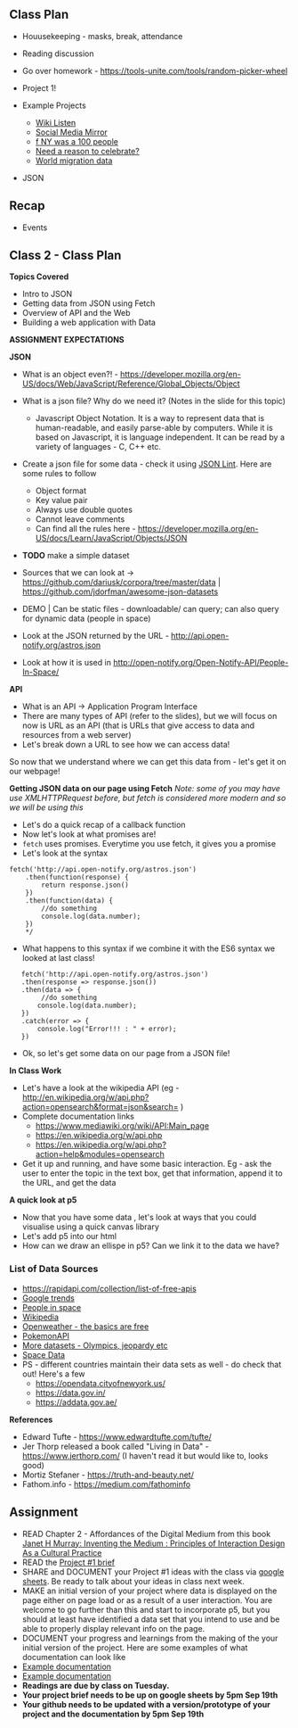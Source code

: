 ## Class Plan
* Houusekeeping - masks, break, attendance
* Reading discussion
* Go over homework - https://tools-unite.com/tools/random-picker-wheel
* Project 1!
* Example Projects
  * [Wiki Listen](http://listen.hatnote.com/)
  * [Social Media Mirror](https://www.media.mit.edu/projects/social-media-mirror/overview/)
  * [f NY was a 100 people](https://www.nytimes.com/interactive/2020/06/11/multimedia/coronavirus-new-york-inequality.html)
  * [Need a reason to celebrate?](https://public.tableau.com/app/profile/awaleczek/viz/MakeoverMonday-Week44-BankHolidays/BankHolidays)
  * [World migration data](https://peoplemov.in/#f_IN)

* JSON

## Recap
* Events

## Class 2 - Class Plan

**Topics Covered**
* Intro to JSON
* Getting data from JSON using Fetch
* Overview of API and the Web
* Building a web application with Data

**ASSIGNMENT EXPECTATIONS**

**JSON**
* What is an object even?! - https://developer.mozilla.org/en-US/docs/Web/JavaScript/Reference/Global_Objects/Object
* What is a json file? Why do we need it? (Notes in the slide for this topic)
  * Javascript Object Notation. It is a way to represent data that is human-readable, and easily parse-able by computers. While it is based on Javascript, it is language independent. It can be read by a variety of languages - C, C++ etc.  
* Create a json file for some data - check it using [JSON Lint](https://jsonlint.com/). Here are some rules to follow
  * Object format
  * Key value pair
  * Always use double quotes
  * Cannot leave comments
  * Can find all the rules here - https://developer.mozilla.org/en-US/docs/Learn/JavaScript/Objects/JSON 
* **TODO** make a simple dataset
* Sources that we can look at -> https://github.com/dariusk/corpora/tree/master/data | https://github.com/jdorfman/awesome-json-datasets

* DEMO | Can be static files - downloadable/ can query; can also query for dynamic data (people in space)
* Look at the JSON returned by the URL -
 http://api.open-notify.org/astros.json
* Look at how it is used in http://open-notify.org/Open-Notify-API/People-In-Space/


**API**
* What is an API -> Application Program Interface
* There are many types of API (refer to the slides), but we will focus on now is URL as an API (that is URLs that give access to data and resources from a web server)
* Let's break down a URL to see how we can access data!

So now that we understand where we can get this data from - let's get it on our webpage!

**Getting JSON data on our page using Fetch**
_Note: some of you may have use XMLHTTPRequest before, but fetch is considered more modern and so we will be using this_
* Let's do a quick recap of a callback function
* Now let's look at what promises are!
* `fetch` uses promises. Everytime you use fetch, it gives you a promise
* Let's look at the syntax
```
fetch('http://api.open-notify.org/astros.json')
    .then(function(response) {
        return response.json()
    })
    .then(function(data) {
        //do something
        console.log(data.number);
    })
    */
```
* What happens to this syntax if we combine it with the ES6 syntax we looked at last class!
```
   fetch('http://api.open-notify.org/astros.json')
   .then(response => response.json())
   .then(data => {
        //do something
       console.log(data.number);
   })
   .catch(error => {
       console.log("Error!!! : " + error);
   })
 ```
 * Ok, so let's get some data on our page from a JSON file!

**In Class Work**
* Let's have a look at the wikipedia API (eg - http://en.wikipedia.org/w/api.php?action=opensearch&format=json&search= )
* Complete documentation links
  * https://www.mediawiki.org/wiki/API:Main_page
  * https://en.wikipedia.org/w/api.php
  * https://en.wikipedia.org/w/api.php?action=help&modules=opensearch 
* Get it up and running, and have some basic interaction. Eg - ask the user to enter the topic in the text box, get that information, append it to the URL, and get the data

**A quick look at p5**
* Now that you have some data , let's look at ways that you could visualise using a quick canvas library
* Let's add p5 into our html
* How can we draw an ellispe in p5? Can we link it to the data we have?

### **List of Data Sources**
* https://rapidapi.com/collection/list-of-free-apis
* [Google trends](https://trends.google.com/trends/)
* [People in space](http://api.open-notify.org/astros.json)
* [Wikipedia](http://en.wikipedia.org/w/api.php?action=opensearch&format=json&search=)
* [Openweather - the basics are free](https://openweathermap.org/api)
* [PokemonAPI](https://pokeapi.co/)
* [More datasets - Olympics, jeopardy etc](https://domohelp.domo.com/hc/en-us/articles/360043931814-Fun-Sample-DataSets)
* [Space Data](https://api.le-systeme-solaire.net/en/)
* PS - different countries maintain their data sets as well - do check that out! Here's a few
  * https://opendata.cityofnewyork.us/
  * https://data.gov.in/
  * https://addata.gov.ae/ 

**References**

- Edward Tufte - https://www.edwardtufte.com/tufte/
- Jer Thorp released a book called "Living in Data" - https://www.jerthorp.com/ (I haven't read it but would like to, looks good)
- Mortiz Stefaner - https://truth-and-beauty.net/
- Fathom.info - https://medium.com/fathominfo

## Assignment

* READ Chapter 2 - Affordances of the Digital Medium from this book [Janet H Murray: Inventing the Medium : Principles of Interaction Design As a Cultural Practice](https://bobcat.library.nyu.edu/primo-explore/fulldisplay?docid=nyu_aleph003762385&context=L&vid=NYUAD&lang=en_US&search_scope=all&adaptor=Local%20Search%20Engine&tab=all&query=any,contains,Janet%20Murray&sortby=rank&mode=basic)
* READ the [Project #1 brief](https://github.com/MathuraMG/ConnectionsLabSpring22/blob/master/syllabus.md#project-briefs)
* SHARE and DOCUMENT your Project #1 ideas with the class via [google sheets](https://docs.google.com/document/d/1GY9VPnHrokxajfMmeK0hO6SFRNyb-2-ZHEU8DdG8STE/edit). Be ready to talk about your ideas in class next week.
* MAKE an initial version of your project where data is displayed on the page either on page load or as a result of a user interaction. You are welcome to go further than this and start to incorporate p5, but you should at least have identified a data set that you intend to use and be able to properly display relevant info on the page. 
* DOCUMENT  your progress and learnings from the making of the your initial version of the project. Here are some examples of what documentation can look like
 * [Example documentation](https://fearless-operation-603.notion.site/Paper-Boats-That-Float-57806ef95b644f06b47b427020cd2755)
 * [Example documentation](https://reeeecaa.notion.site/Connections-Lab-Final-Project-Documentation-41f220426a614780b58aca29aaf1ec99)
* **Readings are due by class on Tuesday.** 
* **Your project brief needs to be up on google sheets by 5pm Sep 19th**
* **Your github needs to be updated with a version/prototype of your project and the documentation by 5pm Sep 19th**

